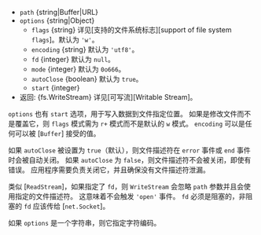 <!-- YAML
added: v0.1.31
changes:
  - version: v7.6.0
    pr-url: https://github.com/nodejs/node/pull/10739
    description: 参数 `path` 可以是一个使用 `file:` 协议的 WHATWG `URL` 对象。
                 该支持目前仍为试验性的。
  - version: v7.0.0
    pr-url: https://github.com/nodejs/node/pull/7831
    description: 传入的 `options` 对象不会被修改。
  - version: v5.5.0
    pr-url: https://github.com/nodejs/node/pull/3679
    description: 支持 `autoClose` 选项。
  - version: v2.3.0
    pr-url: https://github.com/nodejs/node/pull/1845
    description: 参数 `options` 现在可以是一个字符串。
-->

* `path` {string|Buffer|URL}
* `options` {string|Object}
  * `flags` {string} 详见[支持的文件系统标志][support of file system `flags`]。默认为 `'w'`。
  * `encoding` {string} 默认为 `'utf8'`。
  * `fd` {integer} 默认为 `null`。
  * `mode` {integer} 默认为 `0o666`。
  * `autoClose` {boolean} 默认为 `true`。
  * `start` {integer}
* 返回: {fs.WriteStream} 详见[可写流][Writable Stream]。

`options` 也有 `start` 选项，用于写入数据到文件指定位置。
如果是修改文件而不是覆盖它，则 `flags` 模式需为 `r+` 模式而不是默认的 `w` 模式。
`encoding` 可以是任何可以被 [`Buffer`] 接受的值。

如果 `autoClose` 被设置为 `true`（默认），则文件描述符在 `error` 事件或 `end` 事件时会被自动关闭。
如果 `autoClose` 为 `false`，则文件描述符不会被关闭，即使有错误。
应用程序需要负责关闭它，并且确保没有文件描述符泄漏。

类似 [`ReadStream`]，如果指定了 `fd`，则 `WriteStream` 会忽略 `path` 参数并且会使用指定的文件描述符。
这意味着不会触发 `'open'` 事件。
`fd` 必须是阻塞的，非阻塞的 `fd` 应该传给 [`net.Socket`]。

如果 `options` 是一个字符串，则它指定字符编码。

